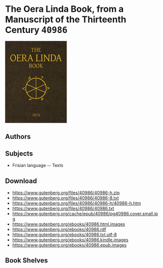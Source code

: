# The Oera Linda Book, from a Manuscript of the Thirteenth Century <kbd>40986</kbd>

![](./cover.medium.jpg "")

## Authors



## Subjects


 - Frisian language -- Texts

## Download


 - https://www.gutenberg.org/files/40986/40986-h.zip
 - https://www.gutenberg.org/files/40986/40986-8.txt
 - https://www.gutenberg.org/files/40986/40986-h/40986-h.htm
 - https://www.gutenberg.org/files/40986/40986.txt
 - https://www.gutenberg.org/cache/epub/40986/pg40986.cover.small.jpg
 - https://www.gutenberg.org/ebooks/40986.html.images
 - https://www.gutenberg.org/ebooks/40986.rdf
 - https://www.gutenberg.org/ebooks/40986.txt.utf-8
 - https://www.gutenberg.org/ebooks/40986.kindle.images
 - https://www.gutenberg.org/ebooks/40986.epub.images

## Book Shelves


